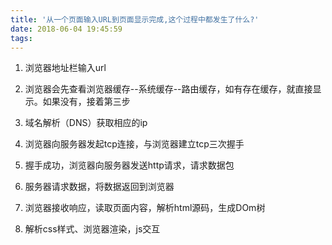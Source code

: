 ```yaml
---
title: '从一个页面输入URL到页面显示完成,这个过程中都发生了什么?'
date: 2018-06-04 19:45:59
tags:
---
```


1. 浏览器地址栏输入url

2. 浏览器会先查看浏览器缓存--系统缓存--路由缓存，如有存在缓存，就直接显示。如果没有，接着第三步

3. 域名解析（DNS）获取相应的ip

4. 浏览器向服务器发起tcp连接，与浏览器建立tcp三次握手

5. 握手成功，浏览器向服务器发送http请求，请求数据包

6. 服务器请求数据，将数据返回到浏览器

7. 浏览器接收响应，读取页面内容，解析html源码，生成DOm树

8. 解析css样式、浏览器渲染，js交互
